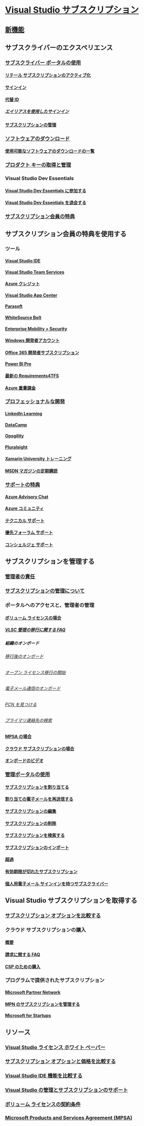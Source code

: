 # <a name="visual-studio-subscriptionsindexmd"></a>[Visual Studio サブスクリプション](index.md)
## <a name="whats-newwhats-new-in-subscriptionsmd"></a>[新機能](whats-new-in-subscriptions.md)
## <a name="subscriber-experiences"></a>サブスクライバーのエクスペリエンス
### <a name="using-the-subscriber-portalusing-the-subscriber-portalmd"></a>[サブスクライバー ポータルの使用](using-the-subscriber-portal.md)
#### <a name="activate-retail-subscriptionsactivate-store-subscriptionsmd"></a>[リテール サブスクリプションのアクティブ化](activate-store-subscriptions.md)
#### <a name="sign-insigning-inmd"></a>[サインイン](signing-in.md)
#### <a name="alternate-identitiesvs-alternate-identitymd"></a>[代替 ID](vs-alternate-identity.md)
##### <a name="sign-in-with-aliasesaliasingmd"></a>[エイリアスを使用したサインイン](aliasing.md)
#### <a name="manage-your-subscriptionsmanage-vs-subscriptionsmd"></a>[サブスクリプションの管理](manage-vs-subscriptions.md)
### <a name="download-softwaresubscriber-downloadsmd"></a>[ソフトウェアのダウンロード](subscriber-downloads.md)
#### <a name="list-of-available-software-downloadssoftware-download-listmd"></a>[使用可能なソフトウェアのダウンロードの一覧](software-download-list.md)
### <a name="obtain--manage-product-keysproduct-keysmd"></a>[プロダクト キーの取得と管理](product-keys.md)
### <a name="visual-studio-dev-essentials"></a>Visual Studio Dev Essentials
#### <a name="join-visual-studio-dev-essentialsjoin-dev-essentialsmd"></a>[Visual Studio Dev Essentials に参加する](join-dev-essentials.md)
#### <a name="opt-out-of-visual-studio-dev-essentialsleave-vsdemd"></a>[Visual Studio Dev Essentials を退会する](leave-vsde.md)
### <a name="subscriber-benefitssubscriber-benefitsmd"></a>[サブスクリプション会員の特典](subscriber-benefits.md)
## <a name="using-subscriber-benefits"></a>サブスクリプション会員の特典を使用する
### <a name="tools"></a>ツール
#### <a name="visual-studio-ide-vs-ide-benefitmd"></a>[Visual Studio IDE ](vs-ide-benefit.md)
#### <a name="visual-studio-team-servicesvs-vstsmd"></a>[Visual Studio Team Services](vs-vsts.md)
#### <a name="azure-creditvs-azuremd"></a>[Azure クレジット](vs-azure.md)
#### <a name="visual-studio-app-centervs-visual-studio-app-centermd"></a>[Visual Studio App Center](vs-visual-studio-app-center.md)
#### <a name="parasoft-vs-parasoftmd"></a>[Parasoft ](vs-parasoft.md)
#### <a name="whitesource-boltvs-whitesourcemd"></a>[WhiteSource Bolt](vs-whitesource.md)
#### <a name="enterprise-mobility--securityvs-emsmd"></a>[Enterprise Mobility + Security](vs-ems.md)
#### <a name="windows-developer-accountvs-windows-devmd"></a>[Windows 開発者アカウント](vs-windows-dev.md)
#### <a name="office-365-developer-subscriptionvs-office-devmd"></a>[Office 365 開発者サブスクリプション](vs-office-dev.md)
#### <a name="power-bi-pro-vs-pbimd"></a>[Power BI Pro ](vs-pbi.md)
#### <a name="modern-requirements4tfsvs-modernreqmd"></a>[最新の Requirements4TFS](vs-modernreq.md)
#### <a name="azure-pay-as-you-govs-azure-paygmd"></a>[Azure 重量課金](vs-azure-payg.md)
### <a name="professional-developmentprofessional-developmentmd"></a>[プロフェッショナルな開発](professional-development.md)
#### <a name="linkedin-learningvs-linkedin-learningmd"></a>[LinkedIn Learning](vs-linkedin-learning.md)
#### <a name="datacampvs-datacampmd"></a>[DataCamp](vs-datacamp.md)
#### <a name="opsgilityvs-opsgilitymd"></a>[Opsgility](vs-opsgility.md)
#### <a name="pluralsightvs-pluralsightmd"></a>[Pluralsight](vs-pluralsight.md)
#### <a name="xamarin-university-trainingvs-xamarinmd"></a>[Xamarin University トレーニング](vs-xamarin.md)
#### <a name="msdn-magazine-subscriptionvs-msdnmd"></a>[MSDN マガジンの定期購読](vs-msdn.md)
### <a name="support-benefitstechnical-supportmd"></a>[サポートの特典](technical-support.md)
#### <a name="azure-advisory-chatvs-azure-advisory-chatmd"></a>[Azure Advisory Chat](vs-azure-advisory-chat.md)
#### <a name="azure-communityvs-azure-communitymd"></a>[Azure コミュニティ](vs-azure-community.md)
#### <a name="technical-supportvs-tech-supportmd"></a>[テクニカル サポート](vs-tech-support.md)
#### <a name="priority-forum-supportvs-priority-supportmd"></a>[優先フォーラム サポート](vs-priority-support.md)
#### <a name="concierge-supportvs-concierge-chatmd"></a>[コンシェルジェ サポート](vs-concierge-chat.md)
## <a name="managing-subscriptions"></a>サブスクリプションを管理する
### <a name="administrator-responsibilitiesadmin-responsibilitiesmd"></a>[管理者の責任](admin-responsibilities.md)
### <a name="learn-about-subscription-managementsubscription-management-infomd"></a>[サブスクリプションの管理について](subscription-management-info.md)
### <a name="accessing-the-portal-and-managing-administrators"></a>ポータルへのアクセスと、管理者の管理
#### <a name="for-volume-licensingvolume-license-adminsmd"></a>[ボリューム ライセンスの場合](volume-license-admins.md)
##### <a name="vlsc-admin-migration-faqsvlsc-admin-faqmd"></a>[VLSC 管理の移行に関する FAQ](vlsc-admin-faq.md)
##### <a name="onboarding-your-organization"></a>組織のオンボード
###### <a name="post-migration-onboardingpost-migration-onboardingmd"></a>[移行後のオンボード](post-migration-onboarding.md)
###### <a name="open-open-license-migrationopen-migrationmd"></a>[オープン ライセンス移行の開始](open-migration.md)
###### <a name="onboarding-email-communicationsvolume-license-onboarding-emailmd"></a>[電子メール通信のオンボード](volume-license-onboarding-email.md)
###### <a name="find-your-pcnfind-pcnmd"></a>[PCN を見つける](find-pcn.md)
###### <a name="find-your-primary-contactfind-primary-contactmd"></a>[プライマリ連絡先の検索](find-primary-contact.md)
#### <a name="for-mpsampsamd"></a>[MPSA の場合](mpsa.md)
#### <a name="for-cloud-subscriptionscloud-adminmd"></a>[クラウド サブスクリプションの場合](cloud-admin.md)
#### <a name="onboarding-videohttpschannel9msdncomseriesvisual-studio-subscriptions-administrationonboarding-your-organization-to-the-new-visual-studio-subscription-administration-portal-and-setting"></a>[オンボードのビデオ](https://channel9.msdn.com/Series/Visual-Studio-Subscriptions-Administration/Onboarding-your-organization-to-the-new-Visual-Studio-Subscription-Administration-Portal-and-setting)
### <a name="using-the-admin-portalusing-admin-portalmd"></a>[管理ポータルの使用](using-admin-portal.md)
#### <a name="assign-subscriptionsassign-licensemd"></a>[サブスクリプションを割り当てる](assign-license.md)
#### <a name="resend-assignment-emailsresend-assignment-emailmd"></a>[割り当ての電子メールを再送信する](resend-assignment-email.md)
#### <a name="edit-subscriptionsedit-licensemd"></a>[サブスクリプションの編集](edit-license.md)
#### <a name="delete-subscriptionsdelete-licensemd"></a>[サブスクリプションの削除](delete-license.md)
#### <a name="search-for-a-subscriptionsearch-licensemd"></a>[サブスクリプションを検索する](search-license.md)
#### <a name="export-subscriptionsexporting-subscriptionsmd"></a>[サブスクリプションのインポート](exporting-subscriptions.md)
#### <a name="overallocationshandle-overclaimed-licensemd"></a>[超過](handle-overclaimed-license.md)
#### <a name="expired-subscriptionshandle-expired-licensemd"></a>[有効期限が切れたサブスクリプション](handle-expired-license.md)
#### <a name="subscribers-with-personal-email-sign-inspersonal-email-sign-insmd"></a>[個人用電子メール サインインを持つサブスクライバー](personal-email-sign-ins.md)
## <a name="acquiring-visual-studio-subscriptions"></a>Visual Studio サブスクリプションを取得する
### <a name="compare-subscription-optionshttpsvisualstudiomicrosoftcomvspricing"></a>[サブスクリプション オプションを比較する](https://visualstudio.microsoft.com/vs/pricing)
### <a name="buying-cloud-subscriptions"></a>クラウド サブスクリプションの購入
#### <a name="overviewvscloud-overviewmd"></a>[概要](vscloud-overview.md)
#### <a name="billing-faqvscloud-billing-faqmd"></a>[請求に関する FAQ](vscloud-billing-faq.md)
#### <a name="buying-for-cspsvscloud-cspmd"></a>[CSP のための購入](vscloud-csp.md)
### <a name="subscriptions-offered-through-programs"></a>プログラムで提供されたサブスクリプション
#### <a name="microsoft-partner-networkprogram-mpnmd"></a>[Microsoft Partner Network](program-mpn.md)
#### <a name="managing-subscriptions-for-mpnmanage-mpn-subscriptionsmd"></a>[MPN のサブスクリプションを管理する](manage-mpn-subscriptions.md)
#### <a name="microsoft-for-startupsprogram-startupsmd"></a>[Microsoft for Startups](program-startups.md)
## <a name="resources"></a>リソース
### <a name="visual-studio-licensing-whitepaperhttpakamsvslicensing"></a>[Visual Studio ライセンス ホワイト ペーパー](http://aka.ms/vslicensing)
### <a name="compare-subscription-options-and-pricinghttpsvisualstudiomicrosoftcomvspricing"></a>[サブスクリプション オプションと価格を比較する](https://visualstudio.microsoft.com/vs/pricing)
### <a name="compare-visual-studio-ide-featureshttpsvisualstudiomicrosoftcomvscompare"></a>[Visual Studio IDE 機能を比較する](https://visualstudio.microsoft.com/vs/compare)
### <a name="visual-studio-administration-and-subscriptions-supporthttpsvisualstudiomicrosoftcomsupportsupport-overview-vs"></a>[Visual Studio の管理とサブスクリプションのサポート](https://visualstudio.microsoft.com/support/support-overview-vs)
### <a name="volume-licensing-termshttpswwwmicrosoftcomen-uslicensingproduct-licensingproductsaspx"></a>[ボリューム ライセンスの契約条件](https://www.microsoft.com/en-us/licensing/product-licensing/products.aspx)
### <a name="microsoft-products-and-services-agreement-mpsahttpswwwmicrosoftcomen-uslicensingmpsadefaultaspx"></a>[Microsoft Products and Services Agreement (MPSA)](https://www.microsoft.com/en-us/licensing/mpsa/default.aspx)
